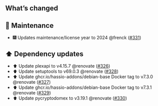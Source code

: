 ## What’s changed

## 🧰 Maintenance

- 🎆 Updates maintenance/license year to 2024 @frenck ([#331](https://github.com/hassio-addons/addon-tautulli/pull/331))

## ⬆️ Dependency updates

- ⬆️ Update plexapi to v4.15.7 @renovate ([#326](https://github.com/hassio-addons/addon-tautulli/pull/326))
- ⬆️ Update setuptools to v69.0.3 @renovate ([#328](https://github.com/hassio-addons/addon-tautulli/pull/328))
- ⬆️ Update ghcr.io/hassio-addons/debian-base Docker tag to v7.3.0 @renovate ([#327](https://github.com/hassio-addons/addon-tautulli/pull/327))
- ⬆️ Update ghcr.io/hassio-addons/debian-base Docker tag to v7.3.1 @renovate ([#329](https://github.com/hassio-addons/addon-tautulli/pull/329))
- ⬆️ Update pycryptodomex to v3.19.1 @renovate ([#330](https://github.com/hassio-addons/addon-tautulli/pull/330))
